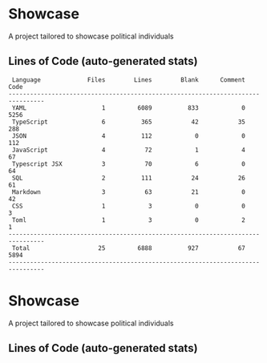 # Showcase

A project tailored to showcase political individuals

## Lines of Code (auto-generated stats)

```txt<br>--------------------------------------------------------------------------------
 Language             Files        Lines        Blank      Comment         Code
--------------------------------------------------------------------------------
 YAML                     1         6089          833            0         5256
 TypeScript               6          365           42           35          288
 JSON                     4          112            0            0          112
 JavaScript               4           72            1            4           67
 Typescript JSX           3           70            6            0           64
 SQL                      2          111           24           26           61
 Markdown                 3           63           21            0           42
 CSS                      1            3            0            0            3
 Toml                     1            3            0            2            1
--------------------------------------------------------------------------------
 Total                   25         6888          927           67         5894
--------------------------------------------------------------------------------
```

# Showcase

A project tailored to showcase political individuals

## Lines of Code (auto-generated stats)
